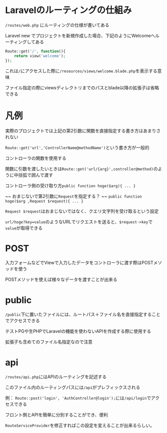 # Laravelのルーティングの仕組み

`/routes/web.php` にルーティングの仕様が書いてある

Laravel new でプロジェクトを新規作成した場合、下記のようにWelcomeへルーティングしてある

```php
Route::get('/', function(){
    return view('welcome');
});
```

これは`/`にアクセスした際に`/resources/views/welcome.blade.php`を表示する意味

ファイル指定の際にviewsディレクトリまでのパスとblade以降の拡張子は省略できる

# 凡例

実際のプロジェクトでは上記の第2引数に関数を直接指定する書き方はあまりされない

`Route::get('url','ControllerName@methodName')`という書き方が一般的

コントローラの関数を使用する

関数に引数を渡したいときは`Route::get('url/{arg}',controller@method)`のように中括弧で囲んで渡す

コントローラ側の受け取り方`public function hoge($arg){ ... }`

~~ おまじないで第2引数に`Request`を指定する？ ~~ `public function hoge($arg ,Request $request){ ... }`

`Request $request`はおまじないではなく、クエリ文字列を受け取るという設定

`url/hoge?key=value`のようなURLでリクエストを送ると、`$request->key`で`value`が取得できる

# POST

入力フォームなどでViewで入力したデータをコントローラに渡す際はPOSTメソッドを使う

POSTメソッドを使えば様々なデータを渡すことが出来る

# public

`/public`下に置いたファイルには、ルートパス＋ファイル名を直接指定することでアクセスできる

テストPGや生PHPでLaravelの機能を使わないAPIを作成する際に使用する

拡張子も含めてのファイル名指定なので注意

# api

`/routes/api.php`にはAPIのルーティングを記述する

このファイル内のルーティングパスには`/api`がプレフィックスされる

例： `Route::post('login', 'AuthController@login');`には`/api/login`でアクセスできる

フロント側とAPIを簡単に分別することができ、便利

`RouteServiceProvider`を修正すればこの設定を変えることが出来るらしい。


